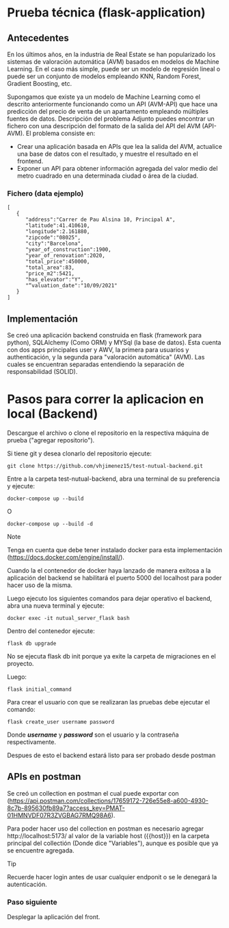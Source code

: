 # Prueba técnica (flask-application)
## Antecedentes
En los últimos años, en la industria de Real Estate se han popularizado los sistemas de
valoración automática (AVM) basados en modelos de Machine Learning. En el caso más
simple, puede ser un modelo de regresión lineal o puede ser un conjunto de modelos
empleando KNN, Random Forest, Gradient Boosting, etc.

Supongamos que existe ya un modelo de Machine Learning como el descrito anteriormente
funcionando como un API (AVM-API) que hace una predicción del precio de venta de un
apartamento empleando múltiples fuentes de datos.
Descripción del problema
Adjunto puedes encontrar un fichero con una descripción del formato de la salida del API del
AVM (API-AVM).
El problema consiste en:
- Crear una aplicación basada en APIs que lea la salida del AVM, actualice una base
de datos con el resultado, y muestre el resultado en el frontend.
- Exponer un API para obtener información agregada del valor medio del metro
cuadrado en una determinada ciudad o área de la ciudad.

### Fichero (data ejemplo)
```
[
   {
      "address":"Carrer de Pau Alsina 10, Principal A",
      "latitude":41.410610,
      "longitude":2.161880,
      "zipcode":"08025",
      "city":"Barcelona",
      "year_of_construction":1900,
      "year_of_renovation":2020,
      "total_price":450000,
      "total_area":83,
      "price_m2":5421,
      "has_elevator":"Y",
      "“valuation_date":"10/09/2021"
   }
]
```

## Implementación
Se creó una aplicación backend construida en flask (framework para python), SQLAlchemy (Como ORM) y MYSql (la base de datos). Esta cuenta con dos apps principales user y AWV, la primera para usuarios y authenticación, y la segunda para "valoración automática" (AVM). Las cuales se encuentran separadas entendiendo la separación de responsabilidad (SOLID).

# Pasos para correr la aplicacion en local (Backend)

Descargue el archivo o clone el repositorio en la respectiva máquina de prueba ("agregar repositorio").

Si tiene git y desea clonarlo del repositorio ejecute:
```
git clone https://github.com/vhjimenez15/test-nutual-backend.git
```
Entre a la carpeta test-nutual-backend, abra una terminal de su preferencia y ejecute:
```
docker-compose up --build
```
O
```
docker-compose up --build -d
```

> [!NOTE]
> Tenga en cuenta que debe tener instalado docker para esta implementación (https://docs.docker.com/engine/install/).

Cuando la el contenedor de docker haya lanzado de manera exitosa a la aplicación del backend se habilitará el puerto 5000 del localhost para poder hacer uso de la misma.

Luego ejecuto los siguientes comandos para dejar operativo el backend, abra una nueva terminal y ejecute:
```
docker exec -it nutual_server_flask bash
```
Dentro del contenedor ejecute:
```
flask db upgrade
```
No se ejecuta flask db init porque ya exite la carpeta de migraciones en el proyecto.

Luego:
```
flask initial_command
```
Para crear el usuario con que se realizaran las pruebas debe ejecutar el comando:
```
flask create_user username password
```
Donde ***username*** y ***password*** son el usuario y la contraseña respectivamente.

Despues de esto el backend estará listo para ser probado desde postman

## APIs en postman
Se creó un collection en postman el cual puede exportar con (https://api.postman.com/collections/17659172-726e55e8-a600-4930-8c7b-895630fb89a7?access_key=PMAT-01HMNVDF07R3ZVGBAG7RMQ98A6).

Para poder hacer uso del collection en postman es necesario agregar http://localhost:5173/ al valor de la variable host ({{host}}) en la carpeta principal del collectión (Donde dice "Variables"), aunque es posible que ya se encuentre agregada.

> [!TIP]
> Recuerde hacer login antes de usar cualquier endponit o se le denegará la autenticación.

### Paso siguiente
Desplegar la aplicación del front.
